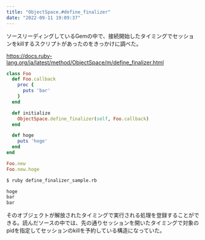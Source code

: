 ```yaml
---
title: "ObjectSpace.#define_finalizer"
date: "2022-09-11 19:09:37"
---
```


ソースリーディングしているGemの中で、接続開始したタイミングでセッションをkillするスクリプトがあったのをきっかけに調べた。

https://docs.ruby-lang.org/ja/latest/method/ObjectSpace/m/define_finalizer.html

```ruby
class Foo
  def Foo.callback
    proc {
      puts 'bar'
    }
  end

  def initialize
    ObjectSpace.define_finalizer(self, Foo.callback)
  end

  def hoge
    puts 'hoge'
  end
end

Foo.new
Foo.new.hoge
```

```bash
$ ruby define_finalizer_sample.rb

hoge
bar
bar
```

そのオブジェクトが解放されたタイミングで実行される処理を登録することができる。読んだソースの中では、先の通りセッションを開いたタイミングで対象のpidを指定してセッションのkillを予約している構造になっていた。
